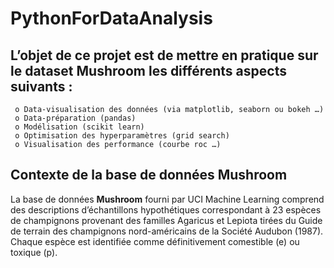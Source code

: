 # PythonForDataAnalysis
## L’objet de ce projet est de mettre en pratique sur le dataset **Mushroom** les différents aspects suivants :

     o Data-visualisation des données (via matplotlib, seaborn ou bokeh …)
     o Data-préparation (pandas)
     o Modélisation (scikit learn)
     o Optimisation des hyperparamètres (grid search)
     o Visualisation des performance (courbe roc …)
     
## Contexte de la base de données Mushroom
La base de données **Mushroom** fourni par UCI Machine Learning comprend des descriptions d’échantillons hypothétiques correspondant à 23 espèces de champignons provenant des familles Agaricus et Lepiota tirées du Guide de terrain des champignons nord-américains de la Société Audubon (1987). Chaque espèce est identifiée comme définitivement comestible (e) ou toxique (p).
